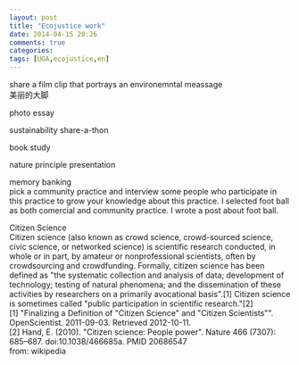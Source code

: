 ```yaml
---
layout: post
title: "Ecojustice work"
date: 2014-04-15 20:26
comments: true
categories: 
tags: [UGA,ecojustice,en]
---
```

share a film clip that portrays an environemntal meassage  
美丽的大脚

photo essay  

sustainability share-a-thon  

book study  

nature principle presentation  

memory banking  
pick a community practice and interview some people who participate in this practice to grow your knowledge about this practice. I selected foot ball as both comercial and community practice. I wrote a post about foot ball.  


Citizen Science  
Citizen science (also known as crowd science, crowd-sourced science, civic science, or networked science) is scientific research conducted, in whole or in part, by amateur or nonprofessional scientists, often by crowdsourcing and crowdfunding. Formally, citizen science has been defined as "the systematic collection and analysis of data; development of technology; testing of natural phenomena; and the dissemination of these activities by researchers on a primarily avocational basis".[1] Citizen science is sometimes called "public participation in scientific research."[2]  
[1] "Finalizing a Definition of "Citizen Science" and "Citizen Scientists"". OpenScientist. 2011-09-03. Retrieved 2012-10-11.  
[2] Hand, E. (2010). "Citizen science: People power". Nature 466 (7307): 685–687. doi:10.1038/466685a. PMID 20686547  
from: wikipedia  

